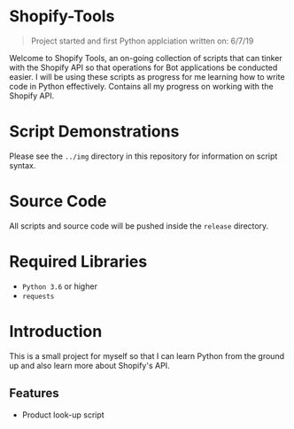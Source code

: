 # Shopify-Tools
> Project started and first Python applciation written on: 6/7/19

Welcome to Shopify Tools, an on-going collection of scripts that can tinker with the Shopify API so that operations for Bot applications be conducted easier. I will be using these scripts as progress for me learning how to write code in Python effectively. Contains all my progress on working with the Shopify API.

# Script Demonstrations
Please see the `../img` directory in this repository for information on script syntax.

# Source Code
All scripts and source code will be pushed inside the `release` directory.

# Required Libraries
* `Python 3.6` or higher
* `requests`

# Introduction
This is a small project for myself so that I can learn Python from the ground up and also learn more about Shopify's API.


## Features
* Product look-up script
